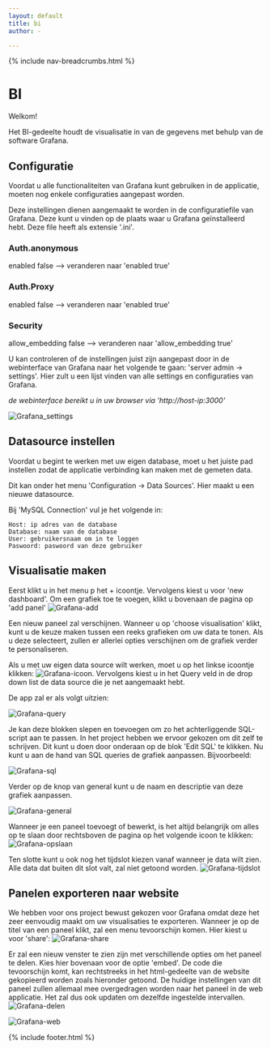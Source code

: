 ```yaml
---
layout: default
title: bi
author: -

---
```


{% include nav-breadcrumbs.html %}


# BI

Welkom!

Het BI-gedeelte houdt de visualisatie in van de gegevens met behulp van de software Grafana.

## Configuratie

Voordat u alle functionaliteiten van Grafana kunt gebruiken in de applicatie, moeten nog enkele configuraties aangepast worden.

Deze instellingen dienen aangemaakt te worden in de configuratiefile van Grafana. Deze kunt u vinden op de plaats waar u Grafana geïnstalleerd hebt. Deze file heeft als extensie '.ini'.

### Auth.anonymous

enabled false --> veranderen naar 'enabled true'

### Auth.Proxy

enabled false --> veranderen naar 'enabled true'

### Security

allow_embedding false --> veranderen naar 'allow_embedding true'

U kan controleren of de instellingen juist zijn aangepast door in de webinterface van Grafana naar het volgende te gaan: 'server admin -> settings'. Hier zult u een lijst vinden van alle settings en configuraties van Grafana.

_de webinterface bereikt u in uw browser via 'http://host-ip:3000'_

![Grafana_settings](/{{site.RepoName}}/media/bi/grafana-settings.png)

## Datasource instellen

Voordat u begint te werken met uw eigen database, moet u het juiste pad instellen zodat de applicatie verbinding kan maken met de gemeten data.

Dit kan onder het menu 'Configuration -> Data Sources'. Hier maakt u een nieuwe datasource.

Bij 'MySQL Connection' vul je het volgende in: 
```
Host: ip adres van de database
Database: naam van de database
User: gebruikersnaam om in te loggen
Paswoord: paswoord van deze gebruiker
```

## Visualisatie maken

Eerst klikt u in het menu p het + icoontje. Vervolgens kiest u voor 'new dashboard'. Om een grafiek toe te voegen, klikt u bovenaan de pagina op 'add panel' ![Grafana-add](/{{site.RepoName}}/media/bi/grafana-add.png)

Een nieuw paneel zal verschijnen. Wanneer u op 'choose visualisation' klikt, kunt u de keuze maken tussen een reeks grafieken om uw data te tonen. Als u deze selecteert, zullen er allerlei opties verschijnen om de grafiek verder te personaliseren.

Als u met uw eigen data source wilt werken, moet u op het linkse icoontje klikken:
![Grafana-icoon](/{{site.RepoName}}/media/bi/grafana-icoon.png). 
Vervolgens kiest u in het Query veld in de drop down list de data source die je net aangemaakt hebt.

De app zal er als volgt uitzien:

![Grafana-query](/{{site.RepoName}}/media/bi/grafana-query.png)

Je kan deze blokken slepen en toevoegen om zo het achterliggende SQL-script aan te passen. In het project hebben we ervoor gekozen om dit zelf te schrijven. Dit kunt u doen door onderaan op de blok 'Edit SQL' te klikken. Nu kunt u aan de hand van SQL queries de grafiek aanpassen. Bijvoorbeeld:

![Grafana-sql](/{{site.RepoName}}/media/bi/grafana-sql.png)

Verder op de knop van general kunt u de naam en descriptie van deze grafiek aanpassen.

![Grafana-general](/{{site.RepoName}}/media/bi/grafana-general.png)

Wanneer je een paneel toevoegt of bewerkt, is het altijd belangrijk om alles op te slaan door rechtsboven de pagina op het volgende icoon te klikken: 
![Grafana-opslaan](/{{site.RepoName}}/media/bi/grafana-opslaan.png)

Ten slotte kunt u ook nog het tijdslot kiezen vanaf wanneer je data wilt zien. Alle data dat buiten dit slot valt, zal niet getoond worden.
![Grafana-tijdslot](/{{site.RepoName}}/media/bi/grafana-tijdslot.png)

## Panelen exporteren naar website

We hebben voor ons project bewust gekozen voor Grafana omdat deze het zeer eenvoudig maakt om uw visualisaties te exporteren. Wanneer je op de titel van een paneel klikt, zal een menu tevoorschijn komen. Hier kiest u voor 'share':
![Grafana-share](/{{site.RepoName}}/media/bi/grafana-share.png)

Er zal een nieuw venster te zien zijn met verschillende opties om het paneel te delen. Kies hier bovenaan voor de optie 'embed'. De code die tevoorschijn komt, kan rechtstreeks in het html-gedeelte van de website gekopieerd worden zoals hieronder getoond. De huidige instellingen van dit paneel zullen allemaal mee overgedragen worden naar het paneel in de web applicatie. Het zal dus ook updaten om dezelfde ingestelde intervallen.
![Grafana-delen](/{{site.RepoName}}/media/bi/grafana-delen.png)

![Grafana-web](/{{site.RepoName}}/media/bi/grafana-web.png)









{% include footer.html %}
